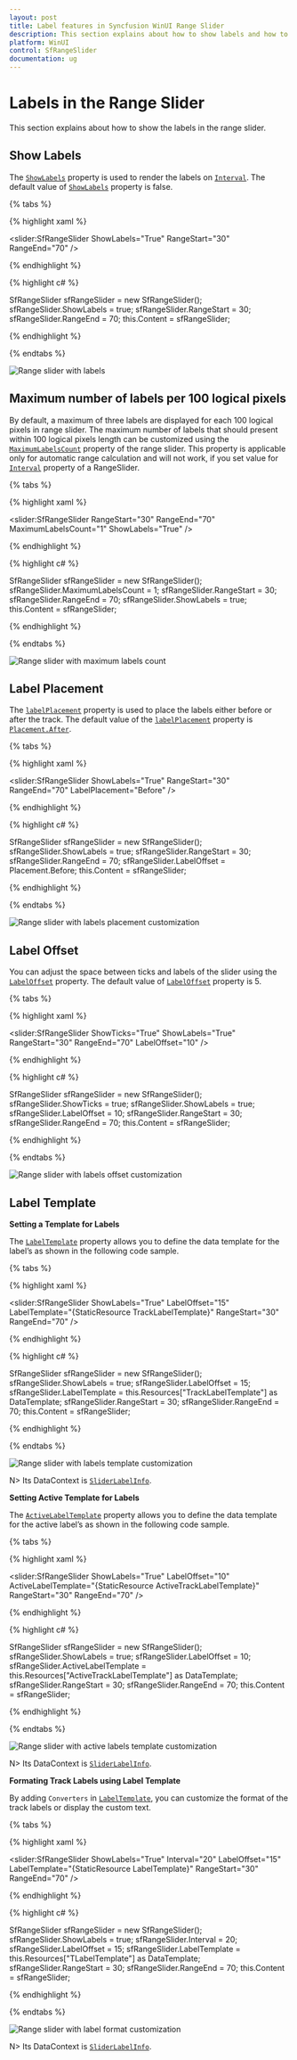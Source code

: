 ```yaml
---
layout: post
title: Label features in Syncfusion WinUI Range Slider
description: This section explains about how to show labels and how to customize it in the Syncfusion WinUI range slider.
platform: WinUI
control: SfRangeSlider
documentation: ug
---
```


# Labels in the Range Slider

This section explains about how to show the labels in the range slider.

## Show Labels

The [`ShowLabels`](https://help.syncfusion.com/cr/winui/Syncfusion.UI.Xaml.Sliders.SliderBase.html#Syncfusion_UI_Xaml_Sliders_SliderBase_ShowLabels) property is used to render the labels on [`Interval`](https://help.syncfusion.com/cr/winui/Syncfusion.UI.Xaml.Sliders.SliderBase.html#Syncfusion_UI_Xaml_Sliders_SliderBase_Interval). The default value of [`ShowLabels`](https://help.syncfusion.com/cr/winui/Syncfusion.UI.Xaml.Sliders.SliderBase.html#Syncfusion_UI_Xaml_Sliders_SliderBase_ShowLabels) property is false.

{% tabs %}

{% highlight xaml %}

<slider:SfRangeSlider ShowLabels="True"
                      RangeStart="30"
                      RangeEnd="70" />

{% endhighlight %}

{% highlight c# %}

SfRangeSlider sfRangeSlider = new SfRangeSlider();
sfRangeSlider.ShowLabels = true;
sfRangeSlider.RangeStart = 30;
sfRangeSlider.RangeEnd = 70;
this.Content = sfRangeSlider;

{% endhighlight %}

{% endtabs %}

![Range slider with labels](images/labels/slider-labels.png)

## Maximum number of labels per 100 logical pixels

By default, a maximum of three labels are displayed for each 100 logical pixels in range slider. The maximum number of labels that should present within 100 logical pixels length can be customized using the [`MaximumLabelsCount`](https://help.syncfusion.com/cr/winui/Syncfusion.UI.Xaml.Sliders.SliderBase.html#Syncfusion_UI_Xaml_Sliders_SliderBase_MaximumLabelsCount) property of the range slider. This property is applicable only for automatic range calculation and will not work, if you set value for [`Interval`](https://help.syncfusion.com/cr/winui/Syncfusion.UI.Xaml.Sliders.SliderBase.html#Syncfusion_UI_Xaml_Sliders_SliderBase_Interval) property of a RangeSlider.

{% tabs %}

{% highlight xaml %}

<slider:SfRangeSlider RangeStart="30"
                      RangeEnd="70"
                      MaximumLabelsCount="1"
                      ShowLabels="True" />

{% endhighlight %}

{% highlight c# %}

SfRangeSlider sfRangeSlider = new SfRangeSlider();
sfRangeSlider.MaximumLabelsCount = 1;
sfRangeSlider.RangeStart = 30;
sfRangeSlider.RangeEnd = 70;
sfRangeSlider.ShowLabels = true;
this.Content = sfRangeSlider;

{% endhighlight %}

{% endtabs %}

![Range slider with maximum labels count](images/labels/slider-maximumLabelsCount.png)

## Label Placement

The [`labelPlacement`](https://help.syncfusion.com/cr/winui/Syncfusion.UI.Xaml.Sliders.SliderBase.html#Syncfusion_UI_Xaml_Sliders_SliderBase_LabelPlacement) property is used to place the labels either before or after the track. The default value of the [`labelPlacement`](https://help.syncfusion.com/cr/winui/Syncfusion.UI.Xaml.Sliders.SliderBase.html#Syncfusion_UI_Xaml_Sliders_SliderBase_LabelPlacement) property is [`Placement.After`](https://help.syncfusion.com/cr/winui/Syncfusion.UI.Xaml.Sliders.Placement.html#Syncfusion_UI_Xaml_Sliders_Placement_After).

{% tabs %}

{% highlight xaml %}

<slider:SfRangeSlider ShowLabels="True"
                      RangeStart="30"
                      RangeEnd="70"
                      LabelPlacement="Before" />

{% endhighlight %}

{% highlight c# %}

SfRangeSlider sfRangeSlider = new SfRangeSlider();
sfRangeSlider.ShowLabels = true;
sfRangeSlider.RangeStart = 30;
sfRangeSlider.RangeEnd = 70;
sfRangeSlider.LabelOffset = Placement.Before;
this.Content = sfRangeSlider;

{% endhighlight %}

{% endtabs %}

![Range slider with labels placement customization](images/labels/slider-labelPlacement.png)

## Label Offset

You can adjust the space between ticks and labels of the slider using the [`LabelOffset`](https://help.syncfusion.com/cr/winui/Syncfusion.UI.Xaml.Sliders.SliderBase.html#Syncfusion_UI_Xaml_Sliders_SliderBase_LabelOffset) property. The default value of [`LabelOffset`](https://help.syncfusion.com/cr/winui/Syncfusion.UI.Xaml.Sliders.SliderBase.html#Syncfusion_UI_Xaml_Sliders_SliderBase_LabelOffset) property is 5.

{% tabs %}

{% highlight xaml %}

<slider:SfRangeSlider ShowTicks="True"
                      ShowLabels="True"
                      RangeStart="30"
                      RangeEnd="70"
                      LabelOffset="10" />

{% endhighlight %}

{% highlight c# %}

SfRangeSlider sfRangeSlider = new SfRangeSlider();
sfRangeSlider.ShowTicks = true;
sfRangeSlider.ShowLabels = true;
sfRangeSlider.LabelOffset = 10;
sfRangeSlider.RangeStart = 30;
sfRangeSlider.RangeEnd = 70;
this.Content = sfRangeSlider;

{% endhighlight %}

{% endtabs %}

![Range slider with labels offset customization](images/labels/slider-labelOffset.png)

## Label Template

**Setting a Template for Labels**

The [`LabelTemplate`](https://help.syncfusion.com/cr/winui/Syncfusion.UI.Xaml.Sliders.SliderBase.html#Syncfusion_UI_Xaml_Sliders_SliderBase_LabelTemplate) property allows you to define the data template for the label’s as shown in the following code sample.

{% tabs %}

{% highlight xaml %}

<DataTemplate x:Key="TrackLabelTemplate">
    <Grid CornerRadius="5"
          Background="{ThemeResource SystemBaseLowColor}">
        <TextBlock Text="{Binding Text}"
                   Margin="6" />
    </Grid>
</DataTemplate>

<slider:SfRangeSlider ShowLabels="True"
                      LabelOffset="15"
                      LabelTemplate="{StaticResource TrackLabelTemplate}"
                      RangeStart="30"
                      RangeEnd="70" />

{% endhighlight %}

{% highlight c# %}

SfRangeSlider sfRangeSlider = new SfRangeSlider();
sfRangeSlider.ShowLabels = true;
sfRangeSlider.LabelOffset = 15;
sfRangeSlider.LabelTemplate = this.Resources["TrackLabelTemplate"] as DataTemplate;
sfRangeSlider.RangeStart = 30;
sfRangeSlider.RangeEnd = 70;
this.Content = sfRangeSlider;

{% endhighlight %}

{% endtabs %}

![Range slider with labels template customization](images/labels/slider-labelTemplate.png)

N> Its DataContext is [`SliderLabelInfo`](https://help.syncfusion.com/cr/winui/Syncfusion.UI.Xaml.Sliders.SliderLabelInfo.html?tabs=tabid-1).

**Setting Active Template for Labels**

The [`ActiveLabelTemplate`](https://help.syncfusion.com/cr/winui/Syncfusion.UI.Xaml.Sliders.SliderBase.html#Syncfusion_UI_Xaml_Sliders_SliderBase_ActiveLabelTemplate) property allows you to define the data template for the active label’s as shown in the following code sample.

{% tabs %}

{% highlight xaml %}

<DataTemplate x:Key="ActiveTrackLabelTemplate">
    <TextBlock Text="{Binding Text}"
               Foreground="{ThemeResource SystemAccentColor}" />
</DataTemplate>

<slider:SfRangeSlider ShowLabels="True"
                      LabelOffset="10"
                      ActiveLabelTemplate="{StaticResource ActiveTrackLabelTemplate}"
                      RangeStart="30"
                      RangeEnd="70" />

{% endhighlight %}

{% highlight c# %}

SfRangeSlider sfRangeSlider = new SfRangeSlider();
sfRangeSlider.ShowLabels = true;
sfRangeSlider.LabelOffset = 10;
sfRangeSlider.ActiveLabelTemplate = this.Resources["ActiveTrackLabelTemplate"] as DataTemplate;
sfRangeSlider.RangeStart = 30;
sfRangeSlider.RangeEnd = 70;
this.Content = sfRangeSlider;

{% endhighlight %}

{% endtabs %}

![Range slider with active labels template customization](images/labels/slider-activelabelTemplate.png)

N> Its DataContext is [`SliderLabelInfo`](https://help.syncfusion.com/cr/winui/Syncfusion.UI.Xaml.Sliders.SliderLabelInfo.html?tabs=tabid-1).

**Formating Track Labels using Label Template**

By adding `Converters` in [`LabelTemplate`](https://help.syncfusion.com/cr/winui/Syncfusion.UI.Xaml.Sliders.SliderBase.html#Syncfusion_UI_Xaml_Sliders_SliderBase_LabelTemplate), you can customize the format of the track labels or display the custom text.

{% tabs %}

{% highlight xaml %}

<DataTemplate x:Key="LabelTemplate">
    <TextBlock Text="{Binding Value,
                              Converter={StaticResource FormatStringConverter},
                              ConverterParameter='N2'}" />
</DataTemplate>


<slider:SfRangeSlider ShowLabels="True"
                      Interval="20"
                      LabelOffset="15"
                      LabelTemplate="{StaticResource LabelTemplate}"
                      RangeStart="30"
                      RangeEnd="70" />

{% endhighlight %}

{% highlight c# %}

SfRangeSlider sfRangeSlider = new SfRangeSlider();
sfRangeSlider.ShowLabels = true;
sfRangeSlider.Interval = 20;
sfRangeSlider.LabelOffset = 15;
sfRangeSlider.LabelTemplate = this.Resources["TLabelTemplate"] as DataTemplate;
sfRangeSlider.RangeStart = 30;
sfRangeSlider.RangeEnd = 70;
this.Content = sfRangeSlider;

{% endhighlight %}

{% endtabs %}

![Range slider with label format customization](images/labels/slider-labelformat.png)

N> Its DataContext is [`SliderLabelInfo`](https://help.syncfusion.com/cr/winui/Syncfusion.UI.Xaml.Sliders.SliderLabelInfo.html?tabs=tabid-1).